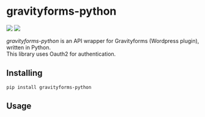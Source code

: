 # gravityforms-python
![](https://img.shields.io/badge/version-0.1.0-success) ![](https://img.shields.io/badge/Python-3.8%20|%203.9%20|%203.10%20|%203.11-4B8BBE?logo=python&logoColor=white)  

*gravityforms-python* is an API wrapper for Gravityforms (Wordpress plugin), written in Python.  
This library uses Oauth2 for authentication.
## Installing
```
pip install gravityforms-python
```
## Usage
